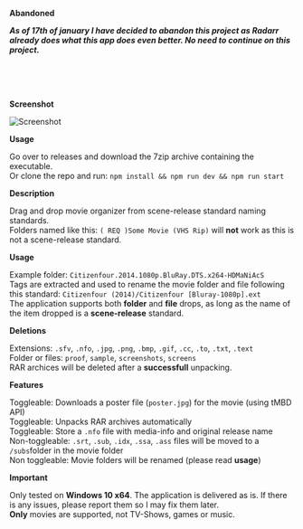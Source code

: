 **Abandoned**

***As of 17th of january I have decided to abandon this project as Radarr already does what this app does even better. No need to continue on this project.***



<br><br><br>



**Screenshot**

![Screenshot](https://i.imgur.com/NOFyITZ.png)



**Usage**

Go over to releases and download the  7zip archive containing the executable.<br>
Or clone the repo and run: `npm install && npm run dev && npm run start`



**Description**

Drag and drop movie organizer from scene-release standard naming standards.<br>
Folders named like this: `( REQ )Some Movie (VHS Rip)` will **not** work as this is not a scene-release standard.



**Usage**

Example folder: `Citizenfour.2014.1080p.BluRay.DTS.x264-HDMaNiAcS`<br>
Tags are extracted and used to rename the movie folder and file following this standard: `Citizenfour (2014)/Citizenfour [Bluray-1080p].ext`<br>
The application supports both **folder** and **file** drops, as long as the name of the item dropped is a **scene-release** standard.



**Deletions**

Extensions: `.sfv`, `.nfo`, `.jpg`, `.png`, `.bmp`, `.gif`, `.cc`, `.to`, `.txt`, `.text`<br>
Folder or files: `proof`, `sample`, `screenshots`, `screens`<br>
RAR archices will be deleted after a **successfull** unpacking.



**Features**

Toggleable: Downloads a poster file (`poster.jpg`) for the movie (using tMBD API)<br>
Toggleable: Unpacks RAR archives automatically<br>
Toggleable: Store a `.nfo` file with media-info and original release name<br>
Non-toggleable: `.srt`, `.sub`, `.idx`, `.ssa`, `.ass` files will be moved to a `/subs`folder in the movie folder<br>
Non toggleable: Movie folders will be renamed (please read **usage**)



**Important**

Only tested on **Windows 10 x64**. The application is delivered as is. If there is any issues, please report them so I may fix them later.<br>
**Only** movies are supported, not TV-Shows, games or music.

